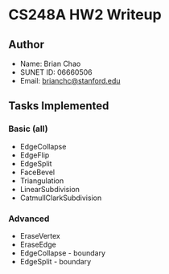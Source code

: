 # CS248A HW2 Writeup

## Author
- Name: Brian Chao
- SUNET ID: 06660506
- Email: brianchc@stanford.edu


## Tasks Implemented
### Basic (all)
- EdgeCollapse
- EdgeFlip
- EdgeSplit
- FaceBevel 
- Triangulation
- LinearSubdivision 
- CatmullClarkSubdivision
### Advanced
- EraseVertex
- EraseEdge 
- EdgeCollapse - boundary
- EdgeSplit - boundary
